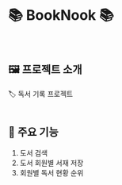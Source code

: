 # 📚 BookNook 📚
<br/>

## 🖼 프로젝트 소개
🏷 독서 기록 프로젝트
<br/><br/>
## 🔎 주요 기능
1. 도서 검색
2. 도서 회원별 서재 저장
3. 회원별 독서 현황 순위

